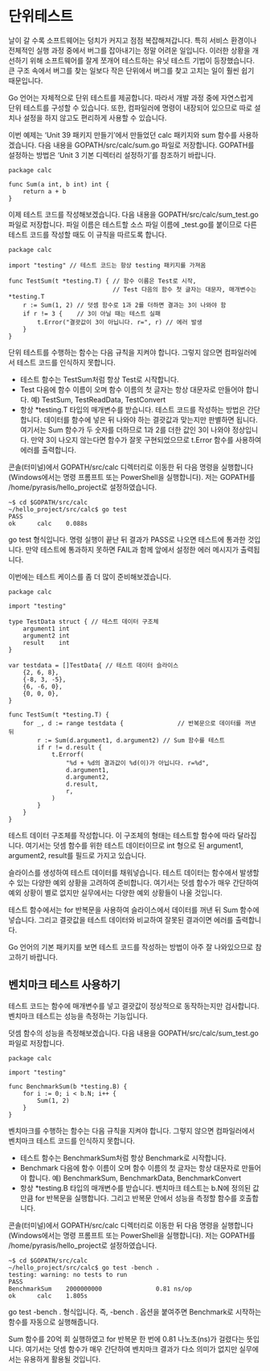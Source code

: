 # 단위테스트

날이 갈 수록 소프트웨어는 덩치가 커지고 점점 복잡해져갑니다. 특히 서비스 환경이나 전체적인 실행 과정 중에서 버그를 잡아내기는 정말 어려운 일입니다. 이러한 상황을 개선하기 위해 소프트웨어를 잘게 쪼개어 테스트하는 유닛 테스트 기법이 등장했습니다. 큰 구조 속에서 버그를 찾는 일보다 작은 단위에서 버그를 찾고 고치는 일이 훨씬 쉽기 때문입니다.

Go 언어는 자체적으로 단위 테스트를 제공합니다. 따라서 개발 과정 중에 자연스럽게 단위 테스트를 구성할 수 있습니다. 또한, 컴파일러에 명령이 내장되어 있으므로 따로 설치나 설정을 하지 않고도 편리하게 사용할 수 있습니다.

이번 예제는 ‘Unit 39 패키지 만들기’에서 만들었던 calc 패키지와 sum 함수를 사용하겠습니다. 다음 내용을 GOPATH/src/calc/sum.go 파일로 저장합니다. GOPATH를 설정하는 방법은 ‘Unit 3 기본 디렉터리 설정하기’를 참조하기 바랍니다.

```
package calc

func Sum(a int, b int) int {
	return a + b
}
```
이제 테스트 코드를 작성해보겠습니다. 다음 내용을 GOPATH/src/calc/sum_test.go 파일로 저장합니다. 파일 이름은 테스트할 소스 파일 이름에 _test.go를 붙이므로 다른 테스트 코드를 작성할 때도 이 규칙을 따르도록 합니다.
```
package calc

import "testing" // 테스트 코드는 항상 testing 패키지를 가져옴

func TestSum(t *testing.T) { // 함수 이름은 Test로 시작,
                             // Test 다음의 함수 첫 글자는 대문자, 매개변수는 *testing.T
	r := Sum(1, 2) // 덧셈 함수로 1과 2를 더하면 결과는 3이 나와야 함
	if r != 3 {    // 3이 아닐 때는 테스트 실패
		t.Error("결괏값이 3이 아닙니다. r=", r) // 에러 발생
	}
}
```

단위 테스트를 수행하는 함수는 다음 규칙을 지켜야 합니다. 그렇지 않으면 컴파일러에서 테스트 코드를 인식하지 못합니다.

- 테스트 함수는 TestSum처럼 항상 Test로 시작합니다.
- Test 다음에 함수 이름이 오며 함수 이름의 첫 글자는 항상 대문자로 만들어야 합니다. 예) TestSum, TestReadData, TestConvert
- 항상 *testing.T 타입의 매개변수를 받습니다.
테스트 코드를 작성하는 방법은 간단합니다. 데이터를 함수에 넣은 뒤 나와야 하는 결괏값과 맞는지만 판별하면 됩니다. 여기서는 Sum 함수가 두 숫자를 더하므로 1과 2를 더한 값인 3이 나와야 정상입니다. 만약 3이 나오지 않는다면 함수가 잘못 구현되었으므로 t.Error 함수를 사용하여 에러를 출력합니다.

콘솔(터미널)에서 GOPATH/src/calc 디렉터리로 이동한 뒤 다음 명령을 실행합니다(Windows에서는 명령 프롬프트 또는 PowerShell을 실행합니다). 저는 GOPATH를 /home/pyrasis/hello_project로 설정하였습니다.

```
~$ cd $GOPATH/src/calc
~/hello_project/src/calc$ go test
PASS
ok      calc    0.088s
```

go test 형식입니다. 명령 실행이 끝난 뒤 결과가 PASS로 나오면 테스트에 통과한 것입니다. 만약 테스트에 통과하지 못하면 FAIL과 함께 앞에서 설정한 에러 메시지가 출력됩니다.

이번에는 테스트 케이스를 좀 더 많이 준비해보겠습니다.
```
package calc

import "testing"

type TestData struct { // 테스트 데이터 구조체
	argument1 int
	argument2 int
	result    int
}

var testdata = []TestData{ // 테스트 데이터 슬라이스
	{2, 6, 8},
	{-8, 3, -5},
	{6, -6, 0},
	{0, 0, 0},
}

func TestSum(t *testing.T) {
	for _, d := range testdata {               // 반복문으로 데이터를 꺼낸 뒤
		r := Sum(d.argument1, d.argument2) // Sum 함수를 테스트
		if r != d.result {
			t.Errorf(
				"%d + %d의 결과값이 %d(이)가 아닙니다. r=%d",
				d.argument1,
				d.argument2,
				d.result,
				r,
			)
		}
	}
}
```
테스트 데이터 구조체를 작성합니다. 이 구조체의 형태는 테스트할 함수에 따라 달라집니다. 여기서는 덧셈 함수를 위한 테스트 데이터이므로 int 형으로 된 argument1, argument2, result를 필드로 가지고 있습니다.

슬라이스를 생성하여 테스트 데이터를 채워넣습니다. 테스트 데이터는 함수에서 발생할 수 있는 다양한 예외 상황을 고려하여 준비합니다. 여기서는 덧셈 함수가 매우 간단하여 예외 상황이 별로 없지만 실무에서는 다양한 예외 상황들이 나올 것입니다.

테스트 함수에서는 for 반복문을 사용하여 슬라이스에서 데이터를 꺼낸 뒤 Sum 함수에 넣습니다. 그리고 결괏값을 테스트 데이터와 비교하여 잘못된 결과이면 에러를 출력합니다.

Go 언어의 기본 패키지를 보면 테스트 코드를 작성하는 방법이 아주 잘 나와있으므로 참고하기 바랍니다.

## 벤치마크 테스트 사용하기
테스트 코드는 함수에 매개변수를 넣고 결괏값이 정상적으로 동작하는지만 검사합니다. 벤치마크 테스트는 성능을 측정하는 기능입니다.

덧셈 함수의 성능을 측정해보겠습니다. 다음 내용을 GOPATH/src/calc/sum_test.go 파일로 저장합니다.
```
package calc

import "testing"

func BenchmarkSum(b *testing.B) {
	for i := 0; i < b.N; i++ {
		Sum(1, 2)
	}
}

```
벤치마크를 수행하는 함수는 다음 규칙을 지켜야 합니다. 그렇지 않으면 컴파일러에서 벤치마크 테스트 코드를 인식하지 못합니다.

- 테스트 함수는 BenchmarkSum처럼 항상 Benchmark로 시작합니다.
- Benchmark 다음에 함수 이름이 오며 함수 이름의 첫 글자는 항상 대문자로 만들어야 합니다. 예) BenchmarkSum, BenchmarkData, BenchmarkConvert
- 항상 *testing.B 타입의 매개변수를 받습니다.
벤치마크 테스트는 b.N에 정의된 값 만큼 for 반복문을 실행합니다. 그리고 반복문 안에서 성능을 측정할 함수를 호출합니다.

콘솔(터미널)에서 GOPATH/src/calc 디렉터리로 이동한 뒤 다음 명령을 실행합니다(Windows에서는 명령 프롬프트 또는 PowerShell을 실행합니다). 저는 GOPATH를 /home/pyrasis/hello_project로 설정하였습니다.
```
~$ cd $GOPATH/src/calc
~/hello_project/src/calc$ go test -bench .
testing: warning: no tests to run
PASS
BenchmarkSum    2000000000               0.81 ns/op
ok      calc    1.805s
```
go test -bench . 형식입니다. 즉, -bench . 옵션을 붙여주면 Benchmark로 시작하는 함수를 자동으로 실행해줍니다.

Sum 함수를 20억 회 실행하였고 for 반복문 한 번에 0.81 나노초(ns)가 걸렸다는 뜻입니다. 여기서는 덧셈 함수가 매우 간단하여 벤치마크 결과가 다소 의미가 없지만 실무에서는 유용하게 활용될 것입니다.


